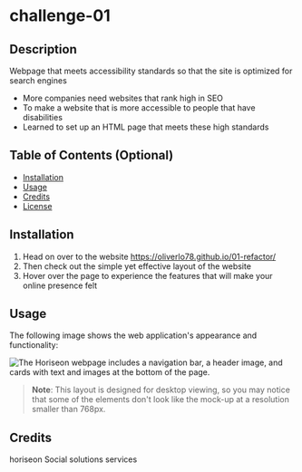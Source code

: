# challenge-01

## Description

Webpage that meets accessibility standards so that the site is optimized for search engines 

- More companies need websites that rank high in SEO 
- To make a website that is more accessible to people that have disabilities
- Learned to set up an HTML page that meets these high standards 

## Table of Contents (Optional)

- [Installation](#installation)
- [Usage](#usage)
- [Credits](#credits)
- [License](#license)

## Installation

1. Head on over to the website https://oliverlo78.github.io/01-refactor/ 
2. Then check out the simple yet effective layout of the website 
3. Hover over the page to experience the features that will make your online presence felt  

## Usage

The following image shows the web application's appearance and functionality:

![The Horiseon webpage includes a navigation bar, a header image, and cards with text and images at the bottom of the page.](./Assets/images/screenshot-top%20.png)

> **Note**: This layout is designed for desktop viewing, so you may notice that some of the elements don't look like the mock-up at a resolution smaller than 768px. 

## Credits

horiseon Social solutions services 
